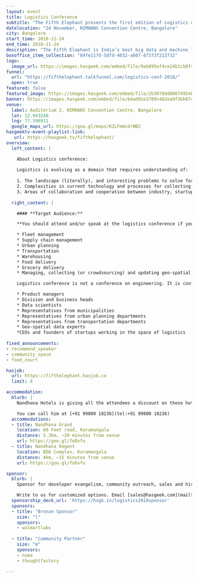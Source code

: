 ```yaml
---
layout: event
title: Logistics Conference
subtitle: "The Fifth Elephant presents the first edition of Logistics conference"
datelocation: "24 November, NIMHANS Convention Centre, Bangalore"
city: Bangalore
start_time: 2018-11-24
end_time: 2018-11-24
description: "The Fifth Elephant is India’s best big data and machine learning conference. It is a conference for practitioners by practitioners."
boxoffice_item_collection: "84fe117d-5dfd-4032-a607-87373f213732"
logo:
  image_url: https://images.hasgeek.com/embed/file/9ab895ef4ce24b1cb8f43f8b20619593
funnel:
  url: "https://fifthelephant.talkfunnel.com/logistics-conf-2018/"
  open: true
featured: false
featured_image: https://images.hasgeek.com/embed/file/2b3078dd886749548b41bf143f5dde75
banner: https://images.hasgeek.com/embed/file/64ad91e3789c482ea9f3bb87456545dd
venue:
  label: Auditorium 2, NIMHANS Convention Centre, Bangalore
  lat: 12.943240
  lng: 77.596911
  google_maps_url: https://goo.gl/maps/K2LFmAcdrWB2
hasgeektv-event-playlist-link:
   url: https://hasgeek.tv/fifthelephant/
overview:
  left_content: |

    About Logistics conference:
  
    Logistics is evolving as a domain that requires understanding of:
  
    1. The landscape (literally), and interesting problems to solve for logistics – be they supply-chain management, warehousing, transportation, delivery of goods and services or fleet management.
    2. Complexities in current technology and processes for collecting, managing and updating geo-spatial data
    3. Areas of collaboration and cooperation between industry, startups and government – including municipalities, urban planning and infrastructure.
  
  right_content: |

    #### **Target Audience:**

    **You should attend and/or speak at the logistics conference if your work involves:**

    * Fleet management
    * Supply chain management
    * Urban planning
    * Transportation
    * Warehousing
    * Food delivery
    * Grocery delivery
    * Managing, collecting (or crowdsourcing) and updating geo-spatial data

    Logistics conference is not a conference on engineering. It is conference for:

    * Product managers
    * Division and business heads
    * Data scientists
    * Representatives from municipalities
    * Representatives from urban planning departments
    * Representatives from transportation departments
    * Geo-spatial data experts
    *CEOs and founders of startups working in the space of logistics
    
fixed_announcements:
- recommend_speaker
- community_space
- food_court

hasjob:
  url: https://fifthelephant.hasjob.co
  limit: 8

accommodation:
  blurb: |
    Nandhana Hotels is giving all the attendees a discount on these hotels. Get in touch with Natrajan for bookings. Note that you have to call have to mention that you are a HasGeek customer to avail the special discount.

    You can call him at [+91 99800 18236](tel:+91 99800 18236)
  accommodations:
  - title: Nandhana Grand
    location: 60 Feet road, Koramangala
    distance: 5.3km, ~20 minutes from venue
    url: https://goo.gl/foDvfu
  - title: Nandhana Regent
    location: BDA Complex, Koramangala
    distance: 4km, ~15 minutes from venue
    url: https://goo.gl/foDvfu

sponsor:
  blurb: |
    Sponsor for developer evangelism, community outreach, sales and hiring.

    Write to us for customized options. Email [sales@hasgeek.com](mailto:sales@hasgeek.com) for more info.
  sponsorship_deck_url: 'https://hsgk.in/logistics2018sponsor'
  sponsors:
  - title: "Bronze Sponsor"
    size: "l"
    sponsors:
    - walmartlabs
    
  - title: "Community Partner"
    size: "m"
    sponsors:
    - numa
    - thoughtfactory

---
```

